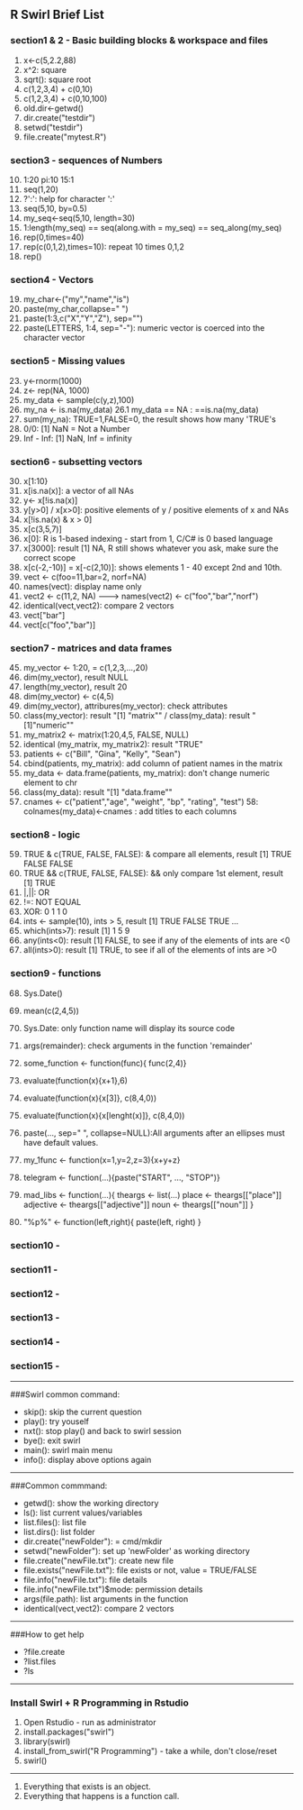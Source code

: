 ## R Swirl Brief List

### section1 & 2 - Basic building blocks & workspace and files
1. x<-c(5,2.2,88)
2. x^2: square
3. sqrt(): square root
4. c(1,2,3,4) + c(0,10)
5. c(1,2,3,4) + c(0,10,100)
6. old.dir<-getwd()
7. dir.create("testdir")
8. setwd("testdir")
9. file.create("mytest.R")

### section3 - sequences of Numbers

10. 1:20 pi:10 15:1
11. seq(1,20)
12. ?':': help for character ':'
13. seq(5,10, by=0.5)
14. my_seq<-seq(5,10, length=30)
15. 1:length(my_seq) == seq(along.with = my_seq) == seq_along(my_seq)
16. rep(0,times=40)
17. rep(c(0,1,2),times=10): repeat 10 times 0,1,2
18. rep()

### section4 - Vectors

19. my_char<-("my","name","is")
20. paste(my_char,collapse=" ")
21. paste(1:3,c("X","Y","Z"), sep="")
22. paste(LETTERS, 1:4, sep="-"): numeric vector is coerced into the character vector

### section5 -  Missing values

23. y<-rnorm(1000)
24. z<- rep(NA, 1000)
25. my_data <- sample(c(y,z),100)
26. my_na <- is.na(my_data)
26.1 my_data == NA : ==is.na(my_data)
27. sum(my_na): TRUE=1,FALSE=0, the result shows how many 'TRUE's
28. 0/0: [1] NaN = Not a Number
29. Inf - Inf: [1] NaN, Inf = infinity

### section6 - subsetting vectors

30. x[1:10}
31. x[is.na(x)]: a vector of all NAs
32. y<- x[!is.na(x)]
33. y[y>0] / x[x>0]: positive elements of y / positive elements of x and NAs
34. x[!is.na(x) & x > 0]
35. x[c(3,5,7)]
36. x[0]: R is 1-based indexing - start from 1, C/C# is 0 based language
37. x[3000]: result [1] NA, R still shows whatever you ask, make sure the correct scope
38. x[c(-2,-10)] = x[-c(2,10)]: shows elements 1 - 40 except 2nd and 10th.
39. vect <- c(foo=11,bar=2, norf=NA)
40. names(vect): display name only
41. vect2 <- c(11,2, NA) --->  names(vect2) <- c("foo","bar","norf")
42. identical(vect,vect2): compare 2 vectors
43. vect["bar"]
44. vect[c("foo","bar")]

### section7 - matrices and data frames

45. my_vector <- 1:20, = c(1,2,3,...,20)
46. dim(my_vector), result NULL
47. length(my_vector), result 20
48. dim(my_vector) <- c(4,5)
49. dim(my_vector), attribures(my_vector): check attributes
50. class(my_vector): result "[1] "matrix"" /  class(my_data): result "[1]"numeric""
51. my_matrix2 <- matrix(1:20,4,5, FALSE, NULL)
52. identical (my_matrix, my_matrix2): result "TRUE"
53. patients <- c("Bill", "Gina", "Kelly", "Sean")
54. cbind(patients, my_matrix): add column of patient names in the matrix
55. my_data <- data.frame(patients, my_matrix): don't change numeric element to chr
56. class(my_data): result "[1] "data.frame""
57. cnames <- c("patient","age", "weight", "bp", "rating", "test")
58: colnames(my_data)<-cnames : add titles to each columns

### section8 - logic

59. TRUE & c(TRUE, FALSE, FALSE): & compare all elements, result [1] TRUE FALSE FALSE
60. TRUE && c(TRUE, FALSE, FALSE): && only compare 1st element, result [1] TRUE
61. |,||: OR
62. !=: NOT EQUAL
63. XOR: 0 1 1 0
64. ints <- sample(10), ints > 5, result [1] TRUE FALSE TRUE ...
65. which(ints>7): result [1] 1 5 9
66. any(ints<0): result [1] FALSE, to see if any of the elements of ints are <0
67. all(ints>0): result [1] TRUE, to see if all of the elements of ints are >0

### section9 - functions

68. Sys.Date()
69. mean(c(2,4,5))
70. Sys.Date: only function name will display its source code
71. args(remainder): check arguments in the function 'remainder'
72. some_function <- function(func){ func(2,4)}
73. evaluate(function(x){x+1},6)
74. evaluate(function(x){x[3]}, c(8,4,0))
75. evaluate(function(x){x[lenght(x)]}, c(8,4,0))
76. paste(..., sep=" ", collapse=NULL):All arguments after an ellipses must have default values.
77. my_1func <- function(x=1,y=2,z=3){x+y+z}
78. telegram <- function(...){paste("START", ..., "STOP")}
79. mad_libs <- function(...){
	theargs <- list(...)
	place <- theargs[["place"]]
	adjective <- theargs[["adjective"]]
	noun <- theargs[["noun"]]
    }

80. "%p%" <- function(left,right){
	paste(left, right)
	}

### section10 -
### section11 - 
### section12 - 
### section13 - 
### section14 - 
### section15 - 

---------------------------------
###Swirl common command:

* skip(): skip the current question
* play(): try youself
* nxt(): stop play() and back to swirl session
* bye(): exit swirl
* main(): swirl main menu
* info(): display above options again

---------------------------------

###Common commmand:

* getwd():	 show the working directory
* ls():		 list current values/variables
* list.files():	 list file
* list.dirs():	 list folder
* dir.create("newFolder"): = cmd/mkdir
* setwd("newFolder"): set up 'newFolder' as working directory
* file.create("newFile.txt"): create new file
* file.exists("newFile.txt"): file exists or not, value = TRUE/FALSE
* file.info("newFile.txt"): file details
* file.info("newFile.txt")$mode: permission details
* args(file.path): list arguments in the function
* identical(vect,vect2): compare 2 vectors

---------------------------------
###How to get help

* ?file.create
* ?list.files
* ?ls

---------------------------------

### Install Swirl + R Programming in Rstudio

1. Open Rstudio - run as administrator
2. install.packages("swirl")
3. library(swirl)
4. install_from_swirl("R Programming") - take a while, don't close/reset
5. swirl()

---------------------------------

1. Everything that exists is an object.
2. Everything that happens is a function call.


